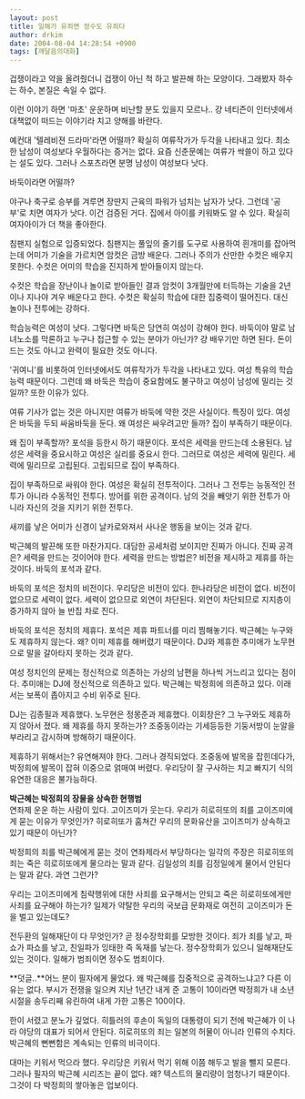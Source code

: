 ```yaml
---
layout: post
title: 일해가 유죄면 정수도 유죄다
author: drkim
date: 2004-08-04 14:28:54 +0900
tags: [깨달음의대화]
---
```

겁쟁이라고 약을 올려줬더니 겁쟁이 아닌 척 하고 발끈해 하는 모양이다. 그래봤자 하수는 하수, 본질은 속일 수 없다.    
  
이런 이야기 하면 '마초' 운운하며 비난할 분도 있을지 모르나.. 걍 네티즌이 인터넷에서 대책없이 떠드는 이야기라 치고 양해를 바란다.    
  
예컨대 '텔레비젼 드라마'라면 어떨까? 확실히 여류작가가 두각을 나타내고 있다. 최소한 남성이 여성보다 우월하다는 증거는 없다. 요즘 신춘문예는 여류가 싹쓸이 하고 있다는 설도 있다. 그러나 스포츠라면 분명 남성이 여성보다 낫다.    
  
바둑이라면 어떨까?    
  
야구나 축구로 승부를 겨루면 장딴지 근육의 파워가 넘치는 남자가 낫다. 그런데 '공부'로 치면 여자가 낫다. 이건 검증된 거다. 집에서 아이를 키워봐도 알 수 있다. 확실히 여자아이가 더 책을 좋아한다.    
  
침팬지 실험으로 입증되었다. 침팬지는 풀잎의 줄기를 도구로 사용하여 흰개미를 잡아먹는데 어미가 기술을 가르치면 암컷은 금방 배운다. 그러나 주의가 산만한 수컷은 배우지 못한다. 수컷은 어미의 학습을 진지하게 받아들이지 않는다.    
  
수컷은 학습을 장난이나 놀이로 받아들인 결과 암컷이 3개월만에 터득하는 기술을 2년이나 지나야 겨우 배운다고 한다. 수컷은 확실히 학습에 대한 집중력이 떨어진다. 대신 놀이나 전투에는 강하다.    
  
학습능력은 여성이 낫다. 그렇다면 바둑은 당연히 여성이 강해야 한다. 바둑이야 말로 남녀노소를 막론하고 누구나 접근할 수 있는 분야가 아닌가? 걍 배우기만 하면 된다. 돈이 드는 것도 아니고 완력이 필요한 것도 아니다. 
  
  
'귀여니'를 비롯하여 인터넷에서도 여류작가가 두각을 나타내고 있다. 여성 특유의 학습능력 때문이다. 그런데 왜 바둑은 학습이 중요함에도 불구하고 여성이 남성에 밀리는 것일까? 또한 이유가 있다.    
  
여류 기사가 없는 것은 아니지만 여류가 바둑에 약한 것은 사실이다. 특징이 있다. 여성은 바둑을 두되 싸움바둑을 둔다. 왜 여성은 싸우려고만 들까? 집이 부족하기 때문이다.    
  
왜 집이 부족할까? 포석을 등한시 하기 때문이다. 포석은 세력을 만드는데 소용된다. 남성은 세력을 중요시하고 여성은 실리를 중요시 한다. 그러므로 여성은 세력에 밀린다. 세력에 밀리므로 고립된다. 고립되므로 집이 부족하다.    
  
집이 부족하므로 싸워야 한다. 여성은 확실히 전투적이다. 그러나 그 전투는 능동적인 전투가 아니라 수동적인 전투다. 방어를 위한 공격이다. 남의 것을 빼앗기 위한 전투가 아니라 자신의 것을 지키기 위한 전투다.    
  
새끼를 낳은 어미가 신경이 날카로와져서 사나운 행동을 보이는 것과 같다. 
  
  
박근혜의 발끈해 또한 마찬가지다. 대담한 공세처럼 보이지만 진짜가 아니다. 진짜 공격은? 세력을 만드는 것이어야 한다. 세력을 만드는 방법은? 비전을 제시하고 제휴를 하는 것이다. 바둑의 포석과 같다.    
  
바둑의 포석은 정치의 비전이다. 우리당은 비전이 있다. 한나라당은 비전이 없다. 비전이 없으므로 세력이 없다. 세력이 없으므로 외연이 차단된다. 외연이 차단되므로 지지층이 증가하지 않아 늘 반집 차로 진다. 
  
  
바둑의 포석은 정치의 제휴다. 포석은 제휴 파트너를 미리 찜해놓기다. 박근혜는 누구와도 제휴하지 않는다. 왜? 이미 제휴를 해버렸기 때문이다. DJ와 제휴한 추미애가 노무현으로 말을 갈아타지 못하는 것과 같다.    
  
여성 정치인의 문제는 정신적으로 의존하는 가상의 남편을 하나씩 거느리고 있다는 점이다. 추미애는 DJ에 정신적으로 의존하고 있다. 박근혜는 박정희에 의존하고 있다. 이래서는 보폭이 좁아지고 수비 위주로 된다.    
  
DJ는 김종필과 제휴했다. 노무현은 정몽준과 제휴했다. 이회창은? 그 누구와도 제휴하지 않아서 졌다. 왜 제휴를 하지 못하는가? 조중동이라는 기세등등한 기둥서방이 눈알을 부라리고 감시하며 방해하기 때문이다. 
  
  
제휴하기 위해서는? 유연해져야 한다. 그러나 경직되었다. 조중동에 발목을 잡힌데다가, 박정희에 발목이 잡혀 이중으로 얽매여 버렸다. 우리당이 잘 구사하는 치고 빠지기 식의 유연한 대응은 불가능하다.    
  
**박근혜는 박정희의 장물을 상속한 현행범**  
연좌제 운운 하는 사람이 있다. 고이즈미가 웃는다. 우리가 히로히또의 죄를 고이즈미에게 묻는 이유가 무엇인가? 히로히또가 훔쳐간 우리의 문화유산을 고이즈미가 상속하고 있기 때문이 아닌가?    
  
박정희의 죄를 박근혜에게 묻는 것이 연좌제라서 부당하다는 일각의 주장은 히로히또의 죄는 죽은 히로히또에게 물으라는 말과 같다. 김일성의 죄를 김정일에게 물어서 안된다는 말과 같다. 과연 그런가?    
  
우리는 고이즈미에게 침략행위에 대한 사죄를 요구해서는 안되고 죽은 히로히또에게만 사죄를 요구해야 하는가? 일제가 약탈한 우리의 국보급 문화재로 여전히 고이즈미가 돈을 벌고 있는데도?    
  
전두환의 일해재단이 다 무엇인가? 곧 정수장학회를 모방한 것이다. 죄가 죄를 낳고, 파쇼가 파쇼를 낳고, 친일파가 잉태한 즉 독재를 낳는다. 정수장학회가 있으니 일해재단도 있는 것이다. 일해가 범죄이면 정수도 범죄이다.    
  
**덧글..**어느 분이 필자에게 물었다. 왜 박근혜를 집중적으로 공격하느냐고? 다른 이유는 없다. 부시가 전쟁을 일으켜 지난 1년간 내게 준 고통이 10이라면 박정희가 내 소년시절을 송두리째 유린하여 내게 가한 고통은 100이다.    
  
한이 서렸고 분노가 깊었다. 히틀러의 후손이 독일의 대통령이 되기 전에 박근혜가 이 나라 야당의 대표가 되어서 안된다. 히로히또의 죄는 일본의 허물이 아니라 인류의 수치다.박근혜의 뻔뻔함은 계속되는 인류의 비극이다.    
  
대마는 키워서 먹으라 했다. 우리당은 키워서 먹기 위해 이쯤 해두고 발을 뺄지 모른다. 그러나 필자의 박근혜 시리즈는 끝이 없다. 왜? 텍스트의 물리량이 엄청나기 때문이다. 그것이 다 박정희의 쌓아놓은 업보이다.